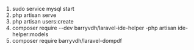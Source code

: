 1. sudo service mysql start
2. php artisan serve
3. php artisan users:create
4. composer require --dev barryvdh/laravel-ide-helper
   -php artisan ide-helper:models
5. composer require barryvdh/laravel-dompdf
